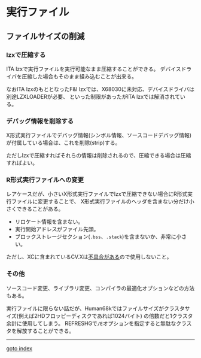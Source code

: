 # 実行ファイル

## ファイルサイズの削減

### lzxで圧縮する
ITA lzxで実行ファイルを実行可能なまま圧縮することができる。
デバイスドライバを圧縮した場合もそのまま組み込むことが出来る。

なおITA lzxのもととなったF&amp;I lzxでは、X68030に未対応、デバイスドライバは別途LZXLOADERが必要、
といった制限があったがITA lzxでは解消されている。

### デバッグ情報を削除する
X形式実行ファイルでデバッグ情報(シンボル情報、ソースコードデバッグ情報)が付属している場合は、これを削除(strip)する。

ただしlzxで圧縮すればそれらの情報は削除されるので、圧縮できる場合は圧縮すればよい。

### R形式実行ファイルへの変更
レアケースだが、小さいX形式実行ファイルでlzxで圧縮できない場合にR形式実行ファイルに変更することで、
X形式実行ファイルのヘッダを含まない分だけ小さくできることがある。
* リロケート情報を含まない。
* 実行開始アドレスがファイル先頭。
* ブロックストレージセクション(`.bss`、`.stack`)を含まないか、非常に小さい。

ただし、XCに含まれているCV.Xは[不具合がある](https://stdkmd.net/bugsx68k/#cv_xtor)ので使用しないこと。

### その他
ソースコード変更、ライブラリ変更、コンパイラの最適化オプションなどの方法もある。

実行ファイルに限らない話だが、Human68kではファイルサイズがクラスタサイズ(例えば2HDフロッピーディスクであれば1024バイト)
の倍数だと1クラスタ余計に使用してしまう。
REFRESHGで`/E`オプションを指定すると無駄なクラスタを解放することができる。


----
[goto index](README.md)
